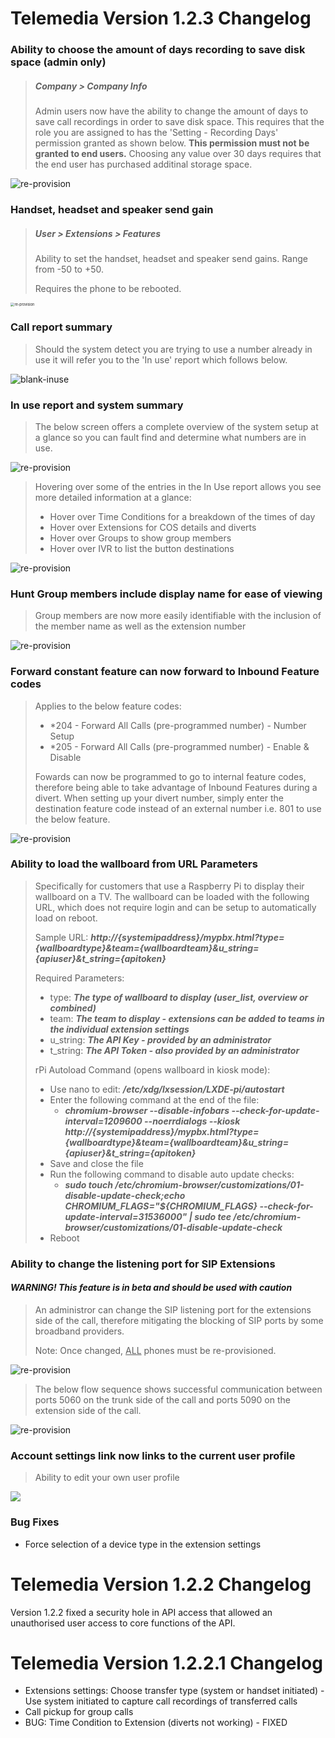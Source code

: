 # Telemedia Version 1.2.3 Changelog



### Ability to choose the amount of days recording to save disk space (admin only)

> ##### Company > Company Info
>
> Admin users now have the ability to change the amount of days to save call recordings in order to save disk space.  This requires that the role you are assigned to has the 'Setting - Recording Days' permission granted as shown below.  **This permission must not be granted to end users.** Choosing any value over 30 days requires that the end user has purchased additinal storage space.

![re-provision](https://github.com/codebase-technology/Telemedia-Documentation/raw/master/1.2.3/images/recording_role.jpg)



### Handset, headset and speaker send gain

> ##### User > Extensions > Features
>
> Ability to set the handset, headset and speaker send gains. Range from -50 to +50.
>
> Requires the phone to be rebooted.

<img src="https://github.com/codebase-technology/Telemedia-Documentation/raw/master/1.2.3/images/gain.jpg" alt="re-provision" style="zoom:40%;" /> 



### Call report summary

> 
>
> Should the system detect you are trying to use a number already in use it will refer you to the 'In use' report which follows below.

<img src="https://github.com/codebase-technology/Telemedia-Documentation/raw/master/1.2.1-1.2.2/images/blank-inuse.jpg" alt="blank-inuse"/>



### In use report and system summary

> The below screen offers a complete overview of the system setup at a glance so you can fault find and determine what numbers are in use.

![re-provision](https://github.com/codebase-technology/Telemedia-Documentation/raw/master/1.2.1-1.2.2/images/inuse-summary.jpg)

> Hovering over some of the entries in the In Use report allows you see more detailed information at a glance:
>
> - Hover over Time Conditions for a breakdown of the times of day
> - Hover over Extensions for COS details and diverts
> - Hover over Groups to show group members
> - Hover over IVR to list the button destinations

![re-provision](https://github.com/codebase-technology/Telemedia-Documentation/raw/master/1.2.1-1.2.2/images/inuse-extra.jpg)



### Hunt Group members include display name for ease of viewing

> Group members are now more easily identifiable with the inclusion of the member name as well as the extension number

![re-provision](https://github.com/codebase-technology/Telemedia-Documentation/raw/master/1.2.1-1.2.2/images/group-members.jpg)



### Forward constant feature can now forward to Inbound Feature codes

> Applies to the below feature codes:
>
> - *204 -   Forward All Calls (pre-programmed number) - Number Setup
> - *205 -   Forward All Calls (pre-programmed number) - Enable & Disable
>
> Fowards can now be programmed to go to internal feature codes, therefore being able to take advantage of Inbound Features during a divert.  When setting up your divert number, simply enter the destination feature code instead of an external number i.e. 801 to use the below feature.

![re-provision](https://github.com/codebase-technology/Telemedia-Documentation/raw/master/1.2.1-1.2.2/images/forward.jpg)



### Ability to load the wallboard from URL Parameters

> Specifically for customers that use a Raspberry Pi to display their wallboard on a TV.  The wallboard can be loaded with the following URL, which does not require login and can be setup to automatically load on reboot.
>
> Sample URL: ***http://{systemipaddress}/mypbx.html?type={wallboardtype}&team={wallboardteam}&u_string={apiuser}&t_string={apitoken}***
>
> Required Parameters:
>
> - type: ***The type of wallboard to display (user_list, overview or combined)***
> - team: ***The team to display - extensions can be added to teams in the individual extension settings***
> - u_string: ***The API Key - provided by an administrator***
> - t_string: ***The API Token - also provided by an administrator***
>
> rPi Autoload Command (opens wallboard in kiosk mode):
>
> - Use nano to edit: ***/etc/xdg/lxsession/LXDE-pi/autostart***
> - Enter the following command at the end of the file:
>   - ***chromium-browser --disable-infobars --check-for-update-interval=1209600 --noerrdialogs --kiosk http://{systemipaddress}/mypbx.html?type={wallboardtype}&team={wallboardteam}&u_string={apiuser}&t_string={apitoken}***
> - Save and close the file
> - Run the following command to disable auto update checks:
>   - ***sudo touch /etc/chromium-browser/customizations/01-disable-update-check;echo CHROMIUM_FLAGS=\"\$\{CHROMIUM_FLAGS\} --check-for-update-interval=31536000\" | sudo tee /etc/chromium-browser/customizations/01-disable-update-check***
> - Reboot



### Ability to change the listening port for SIP Extensions

#### *WARNING! This feature is in beta and should be used with caution*

> An administror can change the SIP listening port for the extensions side of the call, therefore mitigating the blocking of SIP ports by some broadband providers.
>
> Note: Once changed, <u>ALL</u> phones must be re-provisioned.

![re-provision](https://github.com/codebase-technology/Telemedia-Documentation/raw/master/1.2.1-1.2.2/images/sip_port.jpg)

> The below flow sequence shows successful communication between ports 5060 on the trunk side of the call and ports 5090 on the extension side of the call.

![re-provision](https://github.com/codebase-technology/Telemedia-Documentation/raw/master/1.2.1-1.2.2/images/flow.jpg)



### Account settings link now links to the current user profile

> Ability to edit your own user profile

<img src="https://github.com/codebase-technology/Telemedia-Documentation/raw/master/1.2.1-1.2.2/images/account.jpg" />



### Bug Fixes

- Force selection of a device type in the extension settings





# Telemedia Version 1.2.2 Changelog

Version 1.2.2 fixed a security hole in API access that allowed an unauthorised user access to core functions of the API.



# Telemedia Version 1.2.2.1 Changelog

- Extensions settings: Choose transfer type (system or handset initiated) - Use system initiated to capture call recordings of transferred calls
- Call pickup for group calls
- BUG: Time Condition to Extension (diverts not working) - FIXED